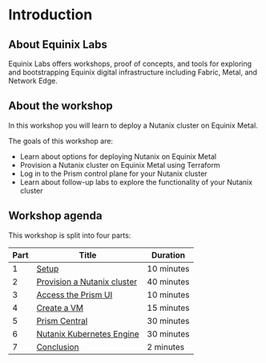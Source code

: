 # Introduction

## About Equinix Labs

Equinix Labs offers workshops, proof of concepts, and tools for exploring and bootstrapping Equinix digital infrastructure including Fabric, Metal, and Network Edge.

## About the workshop

In this workshop you will learn to deploy a Nutanix cluster on Equinix Metal.

The goals of this workshop are:

- Learn about options for deploying Nutanix on Equinix Metal
- Provision a Nutanix cluster on Equinix Metal using Terraform
- Log in to the Prism control plane for your Nutanix cluster
- Learn about follow-up labs to explore the functionality of your Nutanix cluster

## Workshop agenda

<!--
TODO: Update the agenda once the workshop format is settled
-->

This workshop is split into four parts:

| Part | Title                                                               | Duration   |
| ---- | ------------------------------------------------------------------- | ---------- |
| 1    | [Setup](parts/1-setup.md)                                           | 10 minutes |
| 2    | [Provision a Nutanix cluster](parts/2-provision_nutanix_cluster.md) | 40 minutes |
| 3    | [Access the Prism UI](parts/3-access_prism_ui.md)                   | 10 minutes |
| 4    | [Create a VM](parts/4-create_a_vm.md)                               | 15 minutes |
| 5    | [Prism Central](parts/5-prism-central.md)                           | 30 minutes |
| 6    | [Nutanix Kubernetes Engine](parts/6-kubernetes.md)                  | 30 minutes |
| 7    | [Conclusion](parts/conclusion.md)                                   | 2 minutes  |
